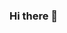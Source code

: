 ### Hi there 👋

<!--
**rxju/rxju** is a ✨ _special_ ✨ repository because its `README.md` (this file) appears on your GitHub profile.

   • Working on Kira, a multi-purpose Discord bot 

Socials

💎 Twitter 💎

https://twitter.com/rxju_



👍 Discord 👍

oTube#0001

